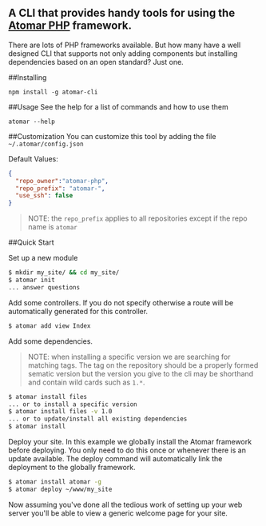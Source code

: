 A CLI that provides handy tools for using the [Atomar PHP](https://github.com/atomar-php/atomar) framework.
--

There are lots of PHP frameworks available.
But how many have a well designed CLI that supports not only adding components
but installing dependencies based on an open standard? Just one.

##Installing
```
npm install -g atomar-cli
```

##Usage
See the help for a list of commands and how to use them
```
atomar --help
```

##Customization
You can customize this tool by adding the file `~/.atomar/config.json`

Default Values:

```json
{
  "repo_owner":"atomar-php",
  "repo_prefix": "atomar-",
  "use_ssh": false
}
```

> NOTE: the `repo_prefix` applies to all repositories except if the repo name is `atomar`

##Quick Start

Set up a new module
```bash
$ mkdir my_site/ && cd my_site/
$ atomar init
... answer questions
```

Add some controllers.
If you do not specify otherwise a route will be automatically generated for this controller.
```bash
$ atomar add view Index
```

Add some dependencies.
> NOTE: when installing a specific version we are searching for matching tags.
> The tag on the repository should be a properly formed sematic version 
> but the version you give to the cli may be shorthand and contain wild cards such as `1.*`.
```bash
$ atomar install files
... or to install a specific version
$ atomar install files -v 1.0
... or to update/install all existing dependencies
$ atomar install
```

Deploy your site. In this example we globally install the Atomar framework before deploying.
You only need to do this once or whenever there is an update available.
The deploy command will automatically link the deployment to the globally framework.
```bash
$ atomar install atomar -g
$ atomar deploy ~/www/my_site
```

Now assuming you've done all the tedious work of setting up your web server
you'll be able to view a generic welcome page for your site.